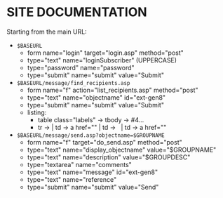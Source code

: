 # SITE DOCUMENTATION

Starting from the main URL:

* `$BASEURL`
  - form name="login" target="login.asp" method="post"
  - type="text" name="loginSubscriber" (UPPERCASE)
  - type="password" name="password" 
  - type="submit" name="submit" value="Submit"
* `$BASEURL/message/find_recipients.asp`
  - form name="f" action="list_recipients.asp" method="post"
  - type="text" name="objectname" id="ext-gen8"
  - type="submit" name="submit" value="Submit"
  - listing:
    - table class="labels" -> tbody -> #4...
    - tr -> | td -> a href="" | td -> &nbsp; | td -> a href=""
* `$BASEURL/message/send.asp?objectname=$GROUPNAME`
  - form name="f" target="do_send.asp" method="post"
  - type="text" name="display_objectname" value="$GROUPNAME"
  - type="text" name="description" value="$GROUPDESC"
  - type="textarea" name="comments"
  - type="text" name="message" id="ext-gen8"
  - type="text" name="reference"
  - type="submit" name="submit" value="Send"
